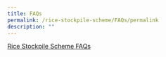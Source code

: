 ```yaml
---
title: FAQs
permalink: /rice-stockpile-scheme/FAQs/permalink
description: ""
---
```

[Rice Stockpile Scheme FAQs](/files/RSS%20FAQs.pdf)